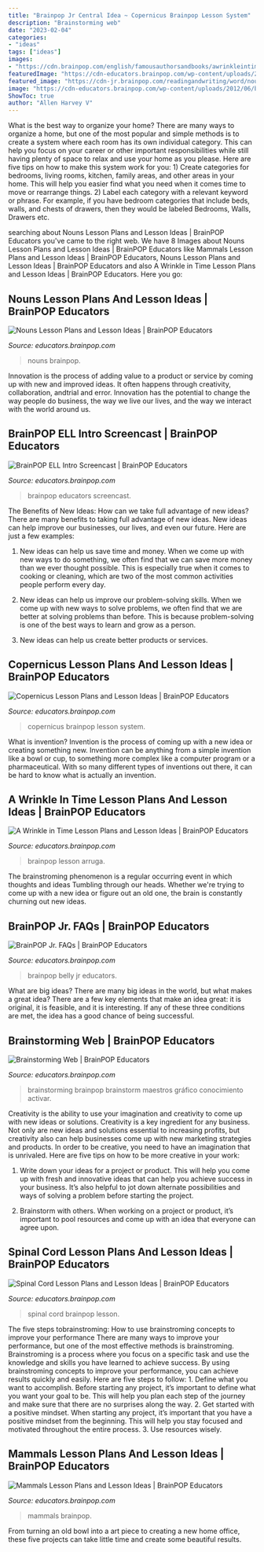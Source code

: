 ```yaml
---
title: "Brainpop Jr Central Idea ~ Copernicus Brainpop Lesson System"
description: "Brainstorming web"
date: "2023-02-04"
categories:
- "ideas"
tags: ["ideas"]
images:
- "https://cdn.brainpop.com/english/famousauthorsandbooks/awrinkleintime/screenshot2.png"
featuredImage: "https://cdn-educators.brainpop.com/wp-content/uploads/2018/01/Screen-Shot-2017-12-29-at-4.32.01-AM.png"
featured_image: "https://cdn-jr.brainpop.com/readingandwriting/word/nouns/screenshot_1.png"
image: "https://cdn-educators.brainpop.com/wp-content/uploads/2012/06/brainstorming_web-422x554.png"
ShowToc: true
author: "Allen Harvey V"
---
```



What is the best way to organize your home?
There are many ways to organize a home, but one of the most popular and simple methods is to create a system where each room has its own individual category. This can help you focus on your career or other important responsibilities while still having plenty of space to relax and use your home as you please. Here are five tips on how to make this system work for you: 1) Create categories for bedrooms, living rooms, kitchen, family areas, and other areas in your home. This will help you easier find what you need when it comes time to move or rearrange things. 2) Label each category with a relevant keyword or phrase. For example, if you have bedroom categories that include beds, walls, and chests of drawers, then they would be labeled Bedrooms, Walls, Drawers etc.

	

		
searching about Nouns Lesson Plans and Lesson Ideas | BrainPOP Educators you've came to the right web. We have 8 Images about Nouns Lesson Plans and Lesson Ideas | BrainPOP Educators like Mammals Lesson Plans and Lesson Ideas | BrainPOP Educators, Nouns Lesson Plans and Lesson Ideas | BrainPOP Educators and also A Wrinkle in Time Lesson Plans and Lesson Ideas | BrainPOP Educators. Here you go:
		
    
## Nouns Lesson Plans And Lesson Ideas | BrainPOP Educators

<img loading=lazy src="https://cdn-jr.brainpop.com/readingandwriting/word/nouns/screenshot_1.png" onerror="this.onerror=null;this.src='https://tse3.mm.bing.net/th?id=OIP.p9-4sulnTw3ImY0-l5P7xgHaFr&amp;pid=15.1';" alt="Nouns Lesson Plans and Lesson Ideas | BrainPOP Educators">

_Source: educators.brainpop.com_

>nouns brainpop. 

	

Innovation is the process of adding value to a product or service by coming up with new and improved ideas. It often happens through creativity, collaboration, andtrial and error. Innovation has the potential to change the way people do business, the way we live our lives, and the way we interact with the world around us.

    
## BrainPOP ELL Intro Screencast | BrainPOP Educators

<img loading=lazy src="https://cdn-educators.brainpop.com/wp-content/uploads/2018/01/Screen-Shot-2017-12-29-at-4.32.01-AM.png" onerror="this.onerror=null;this.src='https://tse3.mm.bing.net/th?id=OIP.bYIaelFAsmef9RJZfXsGrAHaEo&amp;pid=15.1';" alt="BrainPOP ELL Intro Screencast | BrainPOP Educators">

_Source: educators.brainpop.com_

>brainpop educators screencast. 

	

The Benefits of New Ideas: How can we take full advantage of new ideas?
There are many benefits to taking full advantage of new ideas. New ideas can help improve our businesses, our lives, and even our future. Here are just a few examples:
1. New ideas can help us save time and money. When we come up with new ways to do something, we often find that we can save more money than we ever thought possible. This is especially true when it comes to cooking or cleaning, which are two of the most common activities people perform every day.

2. New ideas can help us improve our problem-solving skills. When we come up with new ways to solve problems, we often find that we are better at solving problems than before. This is because problem-solving is one of the best ways to learn and grow as a person.

3. New ideas can help us create better products or services.

    
## Copernicus Lesson Plans And Lesson Ideas | BrainPOP Educators

<img loading=lazy src="https://cdn.brainpop.com/socialstudies/famoushistoricalfigures/copernicus/screenshot2.png" onerror="this.onerror=null;this.src='https://tse4.mm.bing.net/th?id=OIP.lJyIALtjntwzXsyt8aP7TgHaFk&amp;pid=15.1';" alt="Copernicus Lesson Plans and Lesson Ideas | BrainPOP Educators">

_Source: educators.brainpop.com_

>copernicus brainpop lesson system. 

	

What is invention?
Invention is the process of coming up with a new idea or creating something new. Invention can be anything from a simple invention like a bowl or cup, to something more complex like a computer program or a pharmaceutical. With so many different types of inventions out there, it can be hard to know what is actually an invention.

    
## A Wrinkle In Time Lesson Plans And Lesson Ideas | BrainPOP Educators

<img loading=lazy src="https://cdn.brainpop.com/english/famousauthorsandbooks/awrinkleintime/screenshot2.png" onerror="this.onerror=null;this.src='https://tse2.mm.bing.net/th?id=OIP.ih9566krgdc9iIRSjJ69DQHaFk&amp;pid=15.1';" alt="A Wrinkle in Time Lesson Plans and Lesson Ideas | BrainPOP Educators">

_Source: educators.brainpop.com_

>brainpop lesson arruga. 

	

The brainstroming phenomenon is a regular occurring event in which thoughts and ideas Tumbling through our heads. Whether we're trying to come up with a new idea or figure out an old one, the brain is constantly churning out new ideas. 

    
## BrainPOP Jr. FAQs | BrainPOP Educators

<img loading=lazy src="https://cdn-educators.brainpop.com/wp-content/uploads/2013/09/belly_up.png" onerror="this.onerror=null;this.src='https://tse3.mm.bing.net/th?id=OIP.hsyhc3rIqM36r1sfPPdzOgHaJl&amp;pid=15.1';" alt="BrainPOP Jr. FAQs | BrainPOP Educators">

_Source: educators.brainpop.com_

>brainpop belly jr educators. 

	

What are big ideas?
There are many big ideas in the world, but what makes a great idea? There are a few key elements that make an idea great: it is original, it is feasible, and it is interesting. If any of these three conditions are met, the idea has a good chance of being successful.

    
## Brainstorming Web | BrainPOP Educators

<img loading=lazy src="https://cdn-educators.brainpop.com/wp-content/uploads/2012/06/brainstorming_web-422x554.png" onerror="this.onerror=null;this.src='https://tse4.mm.bing.net/th?id=OIP.6mRwA9g4DtfCxX7RcTwjBAAAAA&amp;pid=15.1';" alt="Brainstorming Web | BrainPOP Educators">

_Source: educators.brainpop.com_

>brainstorming brainpop brainstorm maestros gráfico conocimiento activar. 

	

Creativity is the ability to use your imagination and creativity to come up with new ideas or solutions.
Creativity is a key ingredient for any business. Not only are new ideas and solutions essential to increasing profits, but creativity also can help businesses come up with new marketing strategies and products. In order to be creative, you need to have an imagination that is unrivaled. Here are five tips on how to be more creative in your work: 
1. Write down your ideas for a project or product. This will help you come up with fresh and innovative ideas that can help you achieve success in your business. It’s also helpful to jot down alternate possibilities and ways of solving a problem before starting the project. 

2. Brainstorm with others. When working on a project or product, it’s important to pool resources and come up with an idea that everyone can agree upon.

    
## Spinal Cord Lesson Plans And Lesson Ideas | BrainPOP Educators

<img loading=lazy src="https://cdn.brainpop.com/health/bodysystems/spinalcord/screenshot2.png" onerror="this.onerror=null;this.src='https://tse1.mm.bing.net/th?id=OIP.oMo-FyyesVLouO50Ep8fOQHaGI&amp;pid=15.1';" alt="Spinal Cord Lesson Plans and Lesson Ideas | BrainPOP Educators">

_Source: educators.brainpop.com_

>spinal cord brainpop lesson. 

	

The five steps tobrainstroming: How to use brainstroming concepts to improve your performance
There are many ways to improve your performance, but one of the most effective methods is brainstroming. Brainstroming is a process where you focus on a specific task and use the knowledge and skills you have learned to achieve success. By using brainstroming concepts to improve your performance, you can achieve results quickly and easily. Here are five steps to follow: 1. Define what you want to accomplish. Before starting any project, it’s important to define what you want your goal to be. This will help you plan each step of the journey and make sure that there are no surprises along the way. 2. Get started with a positive mindset. When starting any project, it’s important that you have a positive mindset from the beginning. This will help you stay focused and motivated throughout the entire process. 3. Use resources wisely.

    
## Mammals Lesson Plans And Lesson Ideas | BrainPOP Educators

<img loading=lazy src="https://cdn.brainpop.com/science/paleontologyandanthropology/mammals/screenshot1.png" onerror="this.onerror=null;this.src='https://tse4.mm.bing.net/th?id=OIP.kEhnlFqwtlb1FE9zpgO7MwHaFk&amp;pid=15.1';" alt="Mammals Lesson Plans and Lesson Ideas | BrainPOP Educators">

_Source: educators.brainpop.com_

>mammals brainpop. 

	

From turning an old bowl into a art piece to creating a new home office, these five projects can take little time and create some beautiful results.

